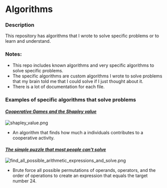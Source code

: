 # Algorithms
### Description
This repository has algorithms that I wrote to solve specific problems or to learn and understand.  

### Notes:
- This repo includes known algorithms and very specific algorithms to solve specific problems.
- The specific algorithms are custom algorithms I wrote to solve problems that my brain told me that I could solve if I just thought about it.
- There is a lot of documentation for each file.


### Examples of specific algorithms that solve problems

#### [*Cooperative Games and the Shapley value*](https://youtu.be/w9O0fkfMkx0)
![shapley_value.png](../master/images/shapley_value.png)
- An algorithm that finds how much a individuals contributes to a cooperative activity.

#### [*The simple puzzle that most people can't solve*](https://www.youtube.com/watch?v=Jnf18uqZRyw)
![find_all_possible_arithmetic_expressions_and_solve.png](../master/images/find_all_possible_arithmetic_expressions_and_solve.png)
- Brute force all possible permutations of operands, operators, and the order of operations to create an expression that equals the target number 24.
